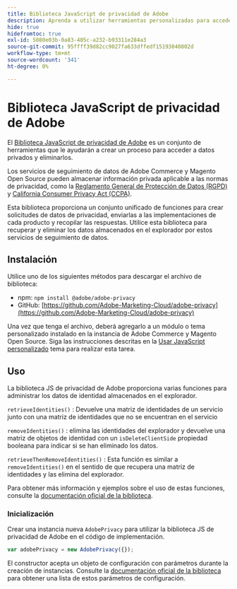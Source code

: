 ```yaml
---
title: Biblioteca JavaScript de privacidad de Adobe
description: Aprenda a utilizar herramientas personalizadas para acceder a información personal de los clientes y eliminarla, recopilada por Adobe Commerce y Magento Open Source.
hide: true
hidefromtoc: true
exl-id: 5080e03b-0a83-405c-a232-b93311e284a3
source-git-commit: 95ffff39d82cc9027fa633dffedf15193040802d
workflow-type: tm+mt
source-wordcount: '341'
ht-degree: 0%

---
```


# Biblioteca JavaScript de privacidad de Adobe

<!-- TODO: Remove hide metadata when the library has been integrated with Commerce. -->

El [Biblioteca JavaScript de privacidad de Adobe](https://developer.adobe.com/apis/experienceplatform/gdpr/services/allservices.html) es un conjunto de herramientas que le ayudarán a crear un proceso para acceder a datos privados y eliminarlos.

Los servicios de seguimiento de datos de Adobe Commerce y Magento Open Source pueden almacenar información privada aplicable a las normas de privacidad, como la [Reglamento General de Protección de Datos (RGPD)](gdpr.md) y [California Consumer Privacy Act (CCPA)](ccpa.md).

Esta biblioteca proporciona un conjunto unificado de funciones para crear solicitudes de datos de privacidad, enviarlas a las implementaciones de cada producto y recopilar las respuestas. Utilice esta biblioteca para recuperar y eliminar los datos almacenados en el explorador por estos servicios de seguimiento de datos.

## Instalación

Utilice uno de los siguientes métodos para descargar el archivo de biblioteca:

- npm: `npm install @adobe/adobe-privacy`
- GitHub: [https://github.com/Adobe-Marketing-Cloud/adobe-privacy](https://github.com/Adobe-Marketing-Cloud/adobe-privacy)

Una vez que tenga el archivo, deberá agregarlo a un módulo o tema personalizado instalado en la instancia de Adobe Commerce y Magento Open Source. Siga las instrucciones descritas en la [Usar JavaScript personalizado](https://developer.adobe.com/commerce/frontend-core/javascript/custom/) tema para realizar esta tarea.

## Uso

La biblioteca JS de privacidad de Adobe proporciona varias funciones para administrar los datos de identidad almacenados en el explorador.

`retrieveIdentities()`
: Devuelve una matriz de identidades de un servicio junto con una matriz de identidades que no se encuentran en el servicio

`removeIdentities()`
: elimina las identidades del explorador y devuelve una matriz de objetos de identidad con un `isDeleteClientSide` propiedad booleana para indicar si se han eliminado los datos.

`retrieveThenRemoveIdentities()`
: Esta función es similar a `removeIdentities()` en el sentido de que recupera una matriz de identidades y las elimina del explorador.

Para obtener más información y ejemplos sobre el uso de estas funciones, consulte la [documentación oficial de la biblioteca](https://developer.adobe.com/apis/experienceplatform/gdpr/services/allservices.html).

### Inicialización

Crear una instancia nueva `AdobePrivacy` para utilizar la biblioteca JS de privacidad de Adobe en el código de implementación.

```js
var adobePrivacy = new AdobePrivacy({});
```

El constructor acepta un objeto de configuración con parámetros durante la creación de instancias.
Consulte la [documentación oficial de la biblioteca](https://developer.adobe.com/apis/experienceplatform/gdpr/services/allservices.html) para obtener una lista de estos parámetros de configuración.
